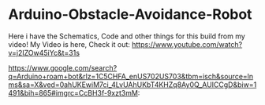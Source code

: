 # Arduino-Obstacle-Avoidance-Robot
Here i have the Schematics, Code and other things for this build from my video!
My Video is here, Check it out: https://www.youtube.com/watch?v=j2IZOw45iYc&t=31s

https://www.google.com/search?q=Arduino+roam+bot&rlz=1C5CHFA_enUS702US703&tbm=isch&source=lnms&sa=X&ved=0ahUKEwiM7ci_4LvUAhUKbT4KHZq8Ay0Q_AUICCgD&biw=1491&bih=865#imgrc=CcBH3f-9xzt3mM:
